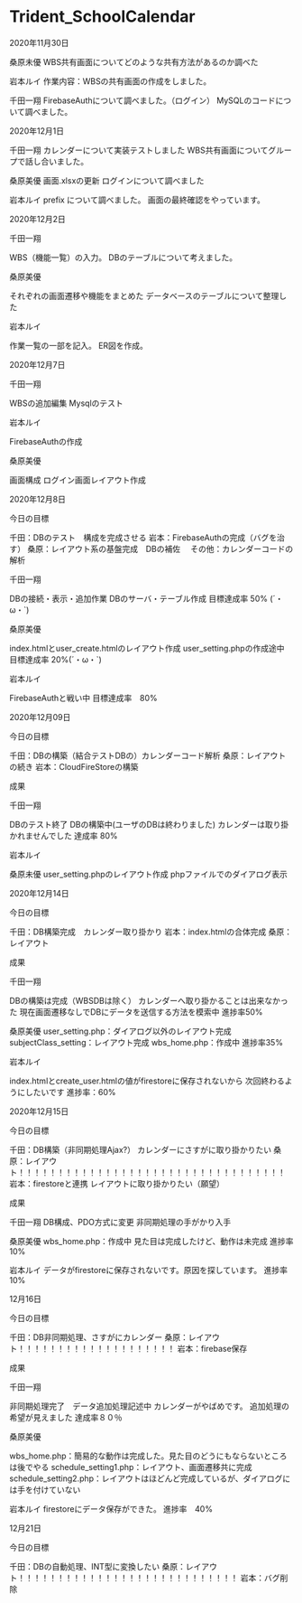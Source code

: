 # Trident_SchoolCalendar


2020年11月30日

桑原未優
WBS共有画面についてどのような共有方法があるのか調べた

岩本ルイ
作業内容：WBSの共有画面の作成をしました。

千田一翔
FirebaseAuthについて調べました。（ログイン）
MySQLのコードについて調べました。

2020年12月1日

千田一翔
カレンダーについて実装テストしました
WBS共有画面についてグループで話し合いました。

桑原美優
画面.xlsxの更新
ログインについて調べました

岩本ルイ
prefix について調べました。
画面の最終確認をやっています。

2020年12月2日

千田一翔

WBS（機能一覧）の入力。
DBのテーブルについて考えました。

桑原美優

それぞれの画面遷移や機能をまとめた
データベースのテーブルについて整理した

岩本ルイ

作業一覧の一部を記入。
ER図を作成。

2020年12月7日

千田一翔

WBSの追加編集
Mysqlのテスト

岩本ルイ

FirebaseAuthの作成

桑原美優

画面構成
ログイン画面レイアウト作成

2020年12月8日

今日の目標

千田：DBのテスト　構成を完成させる
岩本：FirebaseAuthの完成（バグを治す）
桑原：レイアウト系の基盤完成　DBの補佐　
その他：カレンダーコードの解析

千田一翔

DBの接続・表示・追加作業
DBのサーバ・テーブル作成
目標達成率 50% (´・ω・`)

桑原美優

index.htmlとuser_create.htmlのレイアウト作成
user_setting.phpの作成途中
目標達成率 20%(´・ω・`) 

岩本ルイ

FirebaseAuthと戦い中
目標達成率　80%

2020年12月09日

今日の目標

千田：DBの構築（結合テストDBの）カレンダーコード解析
桑原：レイアウトの続き
岩本：CloudFireStoreの構築

成果

千田一翔

DBのテスト終了
DBの構築中(ユーザのDBは終わりました)
カレンダーは取り掛かれませんでした
達成率 80%

岩本ルイ

桑原未優
user_setting.phpのレイアウト作成
phpファイルでのダイアログ表示

2020年12月14日

今日の目標

千田：DB構築完成　カレンダー取り掛かり
岩本：index.htmlの合体完成 
桑原：レイアウト

成果

千田一翔

DBの構築は完成（WBSDBは除く）
カレンダーへ取り掛かることは出来なかった
現在画面遷移なしでDBにデータを送信する方法を模索中
進捗率50%

桑原美優
user_setting.php：ダイアログ以外のレイアウト完成
subjectClass_setting：レイアウト完成
wbs_home.php：作成中
進捗率35%

岩本ルイ

index.htmlとcreate_user.htmlの値がfirestoreに保存されないから
次回終わるようにしたいです
進捗率：60%

2020年12月15日

今日の目標

千田：DB構築（非同期処理Ajax?） カレンダーにさすがに取り掛かりたい
桑原：レイアウト！！！！！！！！！！！！！！！！！！！！！！！！！！！！！！！！！！
岩本：firestoreと連携 レイアウトに取り掛かりたい（願望）

成果

千田一翔
DB構成、PDO方式に変更
非同期処理の手がかり入手

桑原美優
wbs_home.php：作成中
 見た目は完成したけど、動作は未完成
進捗率10%

岩本ルイ
データがfirestoreに保存されないです。原因を探しています。
進捗率10%

12月16日

今日の目標

千田：DB非同期処理、さすがにカレンダー
桑原：レイアウト！！！！！！！！！！！！！！！！！！！！
岩本：firebase保存

成果

千田一翔

非同期処理完了　データ追加処理記述中
カレンダーがやばめです。
追加処理の希望が見えました
達成率８０％

桑原美優

wbs_home.php：簡易的な動作は完成した。見た目のどうにもならないところは後でやる
schedule_setting1.php：レイアウト、画面遷移共に完成
schedule_setting2.php：レイアウトはほどんど完成しているが、ダイアログには手を付けていない

岩本ルイ
firestoreにデータ保存ができた。
進捗率　40%

12月21日

今日の目標

千田：DBの自動処理、INT型に変換したい
桑原：レイアウト！！！！！！！！！！！！！！！！！！！！！！！！！！！！
岩本：バグ削除